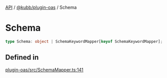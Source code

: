 [API](../../../packages.md) / [@kubb/plugin-oas](../index.md) / Schema

# Schema

```ts
type Schema: object | SchemaKeywordMapper[keyof SchemaKeywordMapper];
```

## Defined in

[plugin-oas/src/SchemaMapper.ts:141](https://github.com/kubb-project/kubb/blob/dcebbafbee668a7722775212bce85eec29e39573/packages/plugin-oas/src/SchemaMapper.ts#L141)
